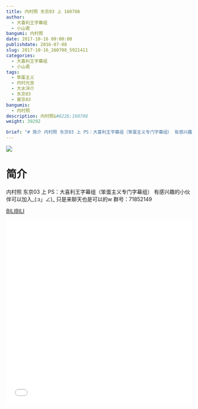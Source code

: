 ```yaml
---
title: 内村照 东京03 上 160708
author: 
  - 大喜利王字幕组
  - 小山君
bangumi: 内村照
date: 2017-10-16 00:00:00
publishdate: 2016-07-08
slug: 2017-10-16_160708_5921411
categories: 
  - 大喜利王字幕组
  - 小山君
tags: 
  - 笨蛋主义
  - 内村光良
  - 大水洋介
  - 东京03
  - 東京03
bangumis: 
  - 内村照
description: 内村照&#8226;160708
weight: 39292

brief: "# 简介 内村照 东京03 上 PS：大喜利王字幕组（笨蛋主义专门字幕组） 有感兴趣的小伙伴可以加入_(:з」∠)_ 只是来聊天也是可以的w 群号：71852149"
---
```


![](https://i.imgur.com/dVGkBKG.jpg)

# 简介  
内村照 东京03 上  PS：大喜利王字幕组（笨蛋主义专门字幕组） 
有感兴趣的小伙伴可以加入_(:з」∠)_  只是来聊天也是可以的w
群号：71852149

  [BILIBILI](https://www.bilibili.com/video/av5921411/)


<div class="vcontainer">  <iframe class='video' src="//www.bilibili.com/blackboard/player.html?aid=5921411" width="100%" height="500" frameborder="0" allowfullscreen="allowfullscreen"></iframe></div>
